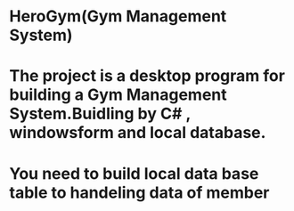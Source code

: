 # HeroGym(Gym Management System)
# The project is a desktop program for building a Gym Management System.Buidling by C# , windowsform and local database.
# You need to build local data base table to handeling data of member

